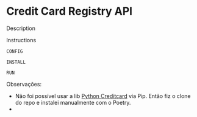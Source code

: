 # Credit Card Registry API

Description

Instructions

    CONFIG

    INSTALL

    RUN

Observações:

- Não foi possível usar a lib [Python Creditcard](https://github.com/MaisTodos/python-creditcard) via Pip. Então fiz o clone do repo e instalei manualmente com o Poetry.
- 

